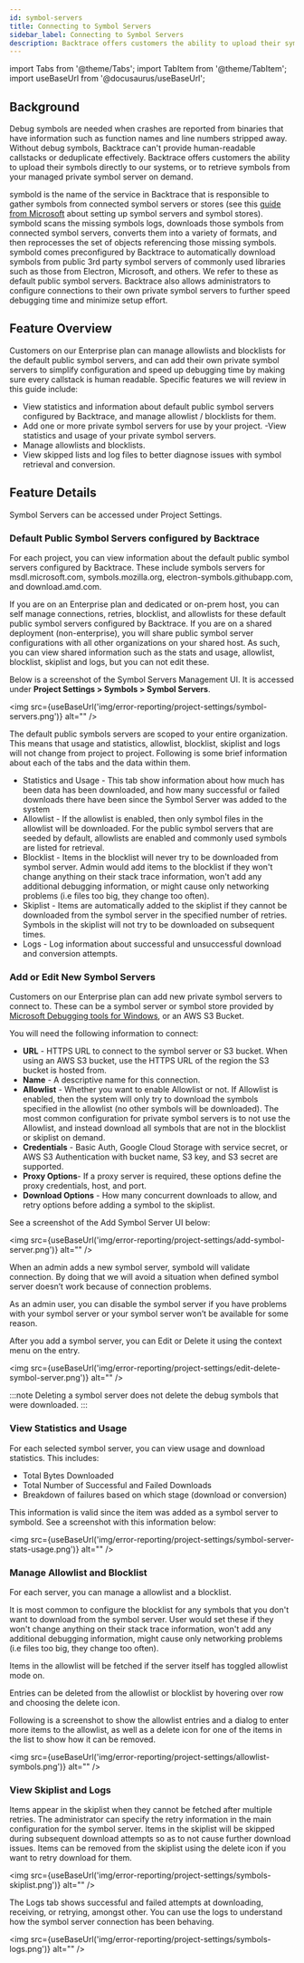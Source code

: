 ```yaml
---
id: symbol-servers
title: Connecting to Symbol Servers
sidebar_label: Connecting to Symbol Servers
description: Backtrace offers customers the ability to upload their symbols directly to our systems, or to retrieve symbols from your managed private symbol server on demand.
---
```


import Tabs from '@theme/Tabs';
import TabItem from '@theme/TabItem';
import useBaseUrl from '@docusaurus/useBaseUrl';

## Background

Debug symbols are needed when crashes are reported from binaries that have information such as function names and line numbers stripped away. Without debug symbols, Backtrace can't provide human-readable callstacks or deduplicate effectively. Backtrace offers customers the ability to upload their symbols directly to our systems, or to retrieve symbols from your managed private symbol server on demand.

symbold is the name of the service in Backtrace that is responsible to gather symbols from connected symbol servers or stores (see this [guide from Microsoft](https://docs.microsoft.com/en-us/windows/win32/debug/symbol-servers-and-symbol-stores) about setting up symbol servers and symbol stores). symbold scans the missing symbols logs, downloads those symbols from connected symbol servers, converts them into a variety of formats, and then reprocesses the set of objects referencing those missing symbols. symbold comes preconfigured by Backtrace to automatically download symbols from public 3rd party symbol servers of commonly used libraries such as those from Electron, Microsoft, and others. We refer to these as default public symbol servers. Backtrace also allows administrators to configure connections to their own private symbol servers to further speed debugging time and minimize setup effort.

## Feature Overview

Customers on our Enterprise plan can manage allowlists and blocklists for the default public symbol servers, and can add their own private symbol servers to simplify configuration and speed up debugging time by making sure every callstack is human readable. Specific features we will review in this guide include:

- View statistics and information about default public symbol servers configured by Backtrace, and manage allowlist / blocklists for them.
- Add one or more private symbol servers for use by your project.
  -View statistics and usage of your private symbol servers.
- Manage allowlists and blocklists.
- View skipped lists and log files to better diagnose issues with symbol retrieval and conversion.

## Feature Details

Symbol Servers can be accessed under Project Settings.

### Default Public Symbol Servers configured by Backtrace

For each project, you can view information about the default public symbol servers configured by Backtrace. These include symbols servers for msdl.microsoft.com, symbols.mozilla.org, electron-symbols.githubapp.com, and download.amd.com.

If you are on an Enterprise plan and dedicated or on-prem host, you can self manage connections, retries, blocklist, and allowlists for these default public symbol servers configured by Backtrace. If you are on a shared deployment (non-enterprise), you will share public symbol server configurations with all other organizations on your shared host. As such, you can view shared information such as the stats and usage, allowlist, blocklist, skiplist and logs, but you can not edit these.

Below is a screenshot of the Symbol Servers Management UI. It is accessed under **Project Settings > Symbols > Symbol Servers**.

<img src={useBaseUrl('img/error-reporting/project-settings/symbol-servers.png')} alt="" />

The default public symbols servers are scoped to your entire organization. This means that usage and statistics, allowlist, blocklist, skiplist and logs will not change from project to project. Following is some brief information about each of the tabs and the data within them.

- Statistics and Usage - This tab show information about how much has been data has been downloaded, and how many successful or failed downloads there have been since the Symbol Server was added to the system
- Allowlist - If the allowlist is enabled, then only symbol files in the allowlist will be downloaded. For the public symbol servers that are seeded by default, allowlists are enabled and commonly used symbols are listed for retrieval.
- Blocklist - Items in the blocklist will never try to be downloaded from symbol server. Admin would add items to the blocklist if they won't change anything on their stack trace information, won't add any additional debugging information, or might cause only networking problems (i.e files too big, they change too often).
- Skiplist - Items are automatically added to the skiplist if they cannot be downloaded from the symbol server in the specified number of retries. Symbols in the skiplist will not try to be downloaded on subsequent times.
- Logs - Log information about successful and unsuccessful download and conversion attempts.

### Add or Edit New Symbol Servers

Customers on our Enterprise plan can add new private symbol servers to connect to. These can be a symbol server or symbol store provided by [Microsoft Debugging tools for Windows](https://docs.microsoft.com/en-us/windows/win32/debug/symbol-servers-and-symbol-stores), or an AWS S3 Bucket.

You will need the following information to connect:

- **URL** - HTTPS URL to connect to the symbol server or S3 bucket. When using an AWS S3 bucket, use the HTTPS URL of the region the S3 bucket is hosted from.
- **Name** - A descriptive name for this connection.
- **Allowlist** - Whether you want to enable Allowlist or not. If Allowlist is enabled, then the system will only try to download the symbols specified in the allowlist (no other symbols will be downloaded). The most common configuration for private symbol servers is to not use the Allowlist, and instead download all symbols that are not in the blocklist or skiplist on demand.
- **Credentials** - Basic Auth, Google Cloud Storage with service secret, or AWS S3 Authentication with bucket name, S3 key, and S3 secret are supported.
- **Proxy Options**- If a proxy server is required, these options define the proxy credentials, host, and port.
- **Download Options** - How many concurrent downloads to allow, and retry options before adding a symbol to the skiplist.

See a screenshot of the Add Symbol Server UI below:

<img src={useBaseUrl('img/error-reporting/project-settings/add-symbol-server.png')} alt="" />

When an admin adds a new symbol server, symbold will validate connection. By doing that we will avoid a situation when defined symbol server doesn’t work because of connection problems.

As an admin user, you can disable the symbol server if you have problems with your symbol server or your symbol server won’t be available for some reason.

After you add a symbol server, you can Edit or Delete it using the context menu on the entry.

<img src={useBaseUrl('img/error-reporting/project-settings/edit-delete-symbol-server.png')} alt="" />

:::note
Deleting a symbol server does not delete the debug symbols that were downloaded.
:::

### View Statistics and Usage

For each selected symbol server, you can view usage and download statistics. This includes:

- Total Bytes Downloaded
- Total Number of Successful and Failed Downloads
- Breakdown of failures based on which stage (download or conversion)

This information is valid since the item was added as a symbol server to symbold. See a screenshot with this information below:

<img src={useBaseUrl('img/error-reporting/project-settings/symbol-server-stats-usage.png')} alt="" />

### Manage Allowlist and Blocklist

For each server, you can manage a allowlist and a blocklist.

It is most common to configure the blocklist for any symbols that you don't want to download from the symbol server. User would set these if they won't change anything on their stack trace information, won't add any additional debugging information, might cause only networking problems (i.e files too big, they change too often).

Items in the allowlist will be fetched if the server itself has toggled allowlist mode on.

Entries can be deleted from the allowlist or blocklist by hovering over row and choosing the delete icon.

Following is a screenshot to show the allowlist entries and a dialog to enter more items to the allowlist, as well as a delete icon for one of the items in the list to show how it can be removed.

<img src={useBaseUrl('img/error-reporting/project-settings/allowlist-symbols.png')} alt="" />

### View Skiplist and Logs

Items appear in the skiplist when they cannot be fetched after multiple retries. The administrator can specify the retry information in the main configuration for the symbol server. Items in the skiplist will be skipped during subsequent download attempts so as to not cause further download issues. Items can be removed from the skiplist using the delete icon if you want to retry download for them.

<img src={useBaseUrl('img/error-reporting/project-settings/symbols-skiplist.png')} alt="" />

The Logs tab shows successful and failed attempts at downloading, receiving, or retrying, amongst other. You can use the logs to understand how the symbol server connection has been behaving.

<img src={useBaseUrl('img/error-reporting/project-settings/symbols-logs.png')} alt="" />
